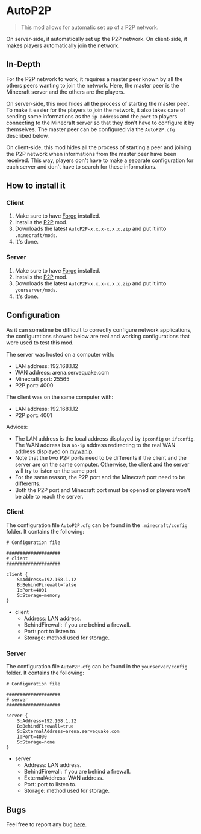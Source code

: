 # AutoP2P

> This mod allows for automatic set up of a P2P network.

On server-side, it automatically set up the P2P network. On client-side, it makes players automatically join the network.

## In-Depth

For the P2P network to work, it requires a master peer known by all the others peers wanting to join the network. Here, the master peer is the Minecraft server and the others are the players.

On server-side, this mod hides all the process of starting the master peer. To make it easier for the players to join the network, it also takes care of sending some informations as the `ip address` and the `port` to players connecting to the Minecraft server so that they don't have to configure it by themselves. The master peer can be configured via the `AutoP2P.cfg` described below.

On client-side, this mod hides all the process of starting a peer and joining the P2P network when informations from the master peer have been received. This way, players don't have to make a separate configuration for each server and don't have to search for these informations.

## How to install it

### Client

1. Make sure to have [Forge](http://www.minecraftforge.net/wiki/Installation/Universal) installed.
2. Installs the [P2P](https://github.com/Nauja/Minecraft/tree/master/P2P) mod.
3. Downloads the latest `AutoP2P-x.x.x-x.x.x.zip` and put it into `.minecraft/mods`.
4. It's done.

### Server

1. Make sure to have [Forge](http://www.minecraftforge.net/wiki/Installation/Universal) installed.
2. Installs the [P2P](https://github.com/Nauja/Minecraft/tree/master/P2P) mod.
3. Downloads the latest `AutoP2P-x.x.x-x.x.x.zip` and put it into `yourserver/mods`.
4. It's done.

## Configuration

As it can sometime be difficult to correctly configure network applications, the configurations showed below are real and working configurations that were used to test this mod.

The server was hosted on a computer with:
* LAN address: 192.168.1.12
* WAN address: arena.servequake.com
* Minecraft port: 25565
* P2P port: 4000

The client was on the same computer with:
* LAN address: 192.168.1.12
* P2P port: 4001

Advices:
* The LAN address is the local address displayed by `ipconfig` or `ifconfig`. The WAN address is a `no-ip` address redirecting to the real WAN address displayed on [mywanip](https://www.google.fr/url?sa=t&rct=j&q=&esrc=s&source=web&cd=1&cad=rja&ved=0CDAQFjAA&url=http%3A%2F%2Fwww.mywanip.com%2F&ei=elW6UdzUCOHl4QSW9YH4BQ&usg=AFQjCNGaAkaIyVPM5G9I_mTvXn8M9qMKNw&sig2=y3UavH4qD_Ch91pKOyEmqA&bvm=bv.47883778,d.bGE).
* Note that the two P2P ports need to be differents if the client and the server are on the same computer. Otherwise, the client and the server will try to listen on the same port.
* For the same reason, the P2P port and the Minecraft port need to be differents.
* Both the P2P port and Minecraft port must be opened or players won't be able to reach the server.

### Client

The configuration file `AutoP2P.cfg` can be found in the `.minecraft/config` folder. It contains the following:

```
# Configuration file

####################
# client
####################

client {
    S:Address=192.168.1.12
    B:BehindFirewall=false
    I:Port=4001
    S:Storage=memory
}
```

* client
    * Address: LAN address.
    * BehindFirewall: if you are behind a firewall.
    * Port: port to listen to.
    * Storage: method used for storage.

### Server

The configuration file `AutoP2P.cfg` can be found in the `yourserver/config` folder. It contains the following:

```
# Configuration file

####################
# server
####################

server {
    S:Address=192.168.1.12
    B:BehindFirewall=true
    S:ExternalAddress=arena.servequake.com
    I:Port=4000
    S:Storage=none
}
```

* server
    * Address: LAN address.
    * BehindFirewall: if you are behind a firewall.
    * ExternalAddress: WAN address.
    * Port: port to listen to.
    * Storage: method used for storage.

## Bugs

Feel free to report any bug [here](https://github.com/Nauja/Minecraft/issues).
